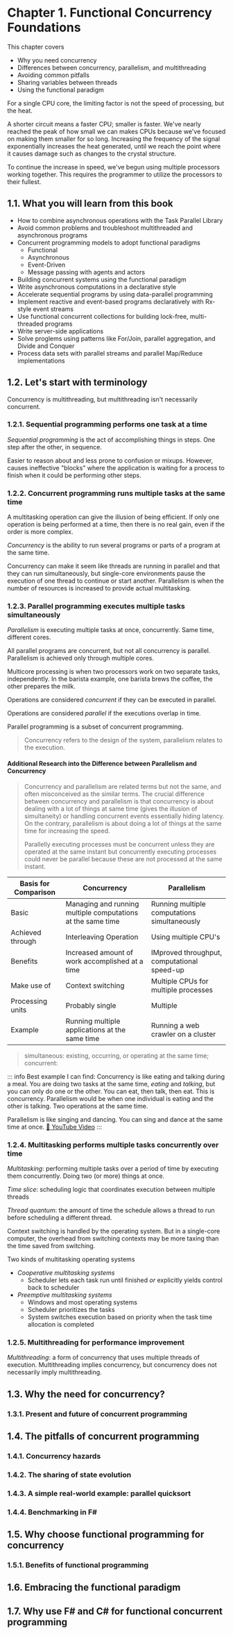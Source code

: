 # Chapter 1. Functional Concurrency Foundations

This chapter covers
* Why you need concurrency
* Differences between concurrency, parallelism, and multithreading
* Avoiding common pitfalls
* Sharing variables between threads
* Using the functional paradigm


For a single CPU core, the limiting factor is not the speed of processing, but the heat.

A shorter circuit means a faster CPU; smaller is faster. We've nearly reached the peak of how small we can makes CPUs because we've focused on making them smaller for so long. Increasing the frequency of the signal exponentially increases the heat generated, until we reach the point where it causes damage such as changes to the crystal structure.

To continue the increase in speed, we've begun using multiple processors working together. This requires the programmer to utilize the processors to their fullest. 

## 1.1. What you will learn from this book
* How to combine asynchronous operations with the Task Parallel Library
* Avoid common problems and troubleshoot multithreaded and asynchronous programs
* Concurrent programming models to adopt functional paradigms
    * Functional
    * Asynchronous
    * Event-Driven
    * Message passing with agents and actors
* Building concurrent systems using the functional paradigm
* Write asynchronous computations in a declarative style
* Accelerate sequential programs by using data-parallel programming
* Implement reactive and event-based programs declaratively with Rx-style event streams
* Use functional concurrent collections for building lock-free, multi-threaded programs
* Write server-side applications
* Solve proglems using patterns like For/Join, parallel aggregation, and Divide and Conquer
* Process data sets with parallel streams and parallel Map/Reduce implementations

## 1.2. Let's start with terminology

Concurrency is multithreading, but multithreading isn't necessarily concurrent. 

### 1.2.1. Sequential programming performs one task at a time

*Sequential programming* is the act of accomplishing things in steps. One step after the other, in sequence.

Easier to reason about and less prone to confusion or mixups. However, causes ineffective "blocks" where the application is waiting for a process to finish when it could be performing other steps.

### 1.2.2. Concurrent programming runs multiple tasks at the same time

A multitasking operation can give the illusion of being efficient. If only one operation is being performed at a time, then there is no real gain, even if the order is more complex. 

*Concurrency* is the ability to run several programs or parts of a program at the same time.

Concurrency can make it seem like threads are running in parallel and that they can run simultaneously, but single-core environments pause the execution of one thread to continue or start another. Parallelism is when the number of resources is increased to provide actual multitasking.

### 1.2.3. Parallel programming executes multiple tasks simultaneously

*Parallelism* is executing multiple tasks at once, concurrently. Same time, different cores. 

All parallel programs are concurrent, but not all concurrency is parallel. Parallelism is achieved only through multiple cores. 

Multicore processing is when two processors work on two separate tasks, independently. In the barista example, one barista brews the coffee, the other prepares the milk.

Operations are considered *concurrent* if they can be executed in parallel.

Operations are considered *parallel* if the executions overlap in time.

Parallel programming is a subset of concurrent programming. 
>Concurrency refers to the design of the system, parallelism relates to the execution.


#### Additional Research into the Difference between Parallelism and Concurrency

>Concurrency and parallelism are related terms but not the same, and often misconceived as the similar terms. The crucial difference between concurrency and parallelism is that concurrency is about dealing with a lot of things at same time (gives the illusion of simultaneity) or handling concurrent events essentially hiding latency. On the contrary, parallelism is about doing a lot of things at the same time for increasing the speed.
>
>Parallelly executing processes must be concurrent unless they are operated at the same instant but concurrently executing processes could never be parallel because these are not processed at the same instant.



| Basis for Comparison | Concurrency | Parallelism |
| -------- | -------- | -------- |
| Basic     | Managing and running multiple computations at the same time     | Running multiple computations simultaneously     |
| Achieved through | Interleaving Operation | Using multiple CPU's |
| Benefits | Increased amount of work accomplished at a time | IMproved throughput, computational speed-up |
|Make use of | Context switching | Multiple CPUs for multiple processes |
| Processing units | Probably single | Multiple |
| Example | Running multiple applications at the same time | Running a web crawler on a cluster |

> simultaneous: existing, occurring, or operating at the same time; concurrent: 

::: info
Best example I can find: Concurrency is like eating and talking during a meal. You are doing two tasks at the same time, *eating* and *talking*, but you can only do one or the other. You can eat, then talk, then eat. This is concurrency. Parallelism would be when one individual is eating and the other is talking. Two operations at the same time.

Parallelism is like singing and dancing. You can sing and dance at the same time at once.
[:movie_camera: YouTube Video](https://www.youtube.com/watch?v=ltTQaMSk6ME)
:::

### 1.2.4. Multitasking performs multiple tasks concurrently over time

*Multitasking*: performing multiple tasks over a period of time by executing them concurrently. Doing two (or more) things at once.

*Time slice*: scheduling logic that coordinates execution between multiple threads

*Thread quantum*: the amount of time the schedule allows a thread to run before scheduling a different thread.

Context switching is handled by the operating system. But in a single-core computer, the overhead from switching contexts may be more taxing than the time saved from switching.

Two kinds of multitasking operating systems
* *Cooperative multitasking systems*
    * Scheduler lets each task run until finished *or* explicitly yields control back to scheduler
* *Preemptive multitasking systems*
    * Windows and most operating systems
    * Scheduler prioritizes the tasks
    * System switches execution based on priority when the task time allocation is completed

### 1.2.5. Multithreading for performance improvement

*Multithreading*: a form of concurrency that uses multiple threads of execution. Multithreading implies concurrency, but concurrency does not necessarily imply multithreading.

## 1.3. Why the need for concurrency?

### 1.3.1. Present and future of concurrent programming

## 1.4. The pitfalls of concurrent programming

### 1.4.1. Concurrency hazards

### 1.4.2. The sharing of state evolution

### 1.4.3. A simple real-world example: parallel quicksort

### 1.4.4. Benchmarking in F#

## 1.5. Why choose functional programming for concurrency

### 1.5.1. Benefits of functional programming

## 1.6. Embracing the functional paradigm

## 1.7. Why use F# and C# for functional concurrent programming